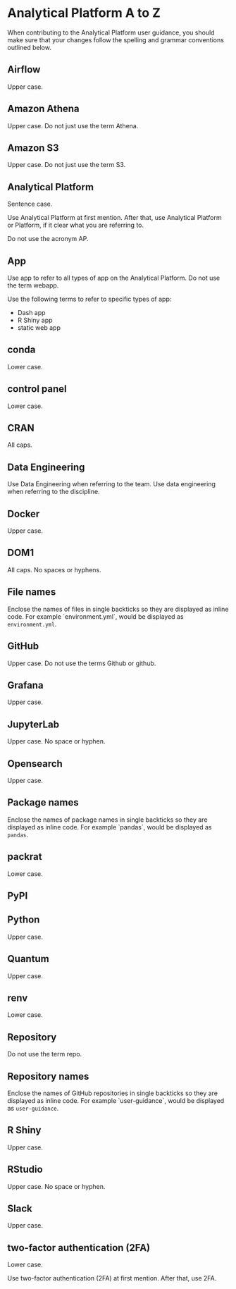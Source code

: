 # Analytical Platform A to Z

When contributing to the Analytical Platform user guidance, you should make sure that your changes follow the spelling and grammar conventions outlined below.

## Airflow

Upper case.

## Amazon Athena

Upper case. Do not just use the term Athena.

## Amazon S3

Upper case. Do not just use the term S3.

## Analytical Platform

Sentence case.

Use Analytical Platform at first mention. After that, use Analytical Platform or Platform, if it clear what you are referring to.

Do not use the acronym AP.

## App

Use app to refer to all types of app on the Analytical Platform. Do not use the term webapp.

Use the following terms to refer to specific types of app:

* Dash app
* R Shiny app
* static web app

## conda

Lower case.

## control panel

Lower case.

## CRAN

All caps.

## Data Engineering

Use Data Engineering when referring to the team. Use data engineering when referring to the discipline.

## Docker

Upper case.

## DOM1

All caps. No spaces or hyphens.

## File names

Enclose the names of files in single backticks so they are displayed as inline code. For example \`environment.yml\`, would be displayed as `environment.yml`.

## GitHub

Upper case. Do not use the terms Github or github.

## Grafana

Upper case.

## JupyterLab

Upper case. No space or hyphen.

## Opensearch

Upper case.

## Package names

Enclose the names of package names in single backticks so they are displayed as inline code. For example \`pandas\`, would be displayed as `pandas`.

## packrat

Lower case.

## PyPI

## Python

Upper case.

## Quantum

Upper case.

## renv

Lower case.

## Repository

Do not use the term repo.

## Repository names

Enclose the names of GitHub repositories in single backticks so they are displayed as inline code. For example \`user-guidance\`, would be displayed as `user-guidance`.

## R Shiny

Upper case.

## RStudio

Upper case. No space or hyphen.

## Slack

Upper case.

## two-factor authentication (2FA)

Lower case.

Use two-factor authentication (2FA) at first mention. After that, use 2FA.
